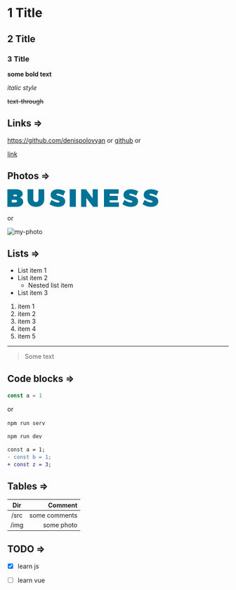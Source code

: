 # 1 Title
## 2 Title
### 3 Title


**some bold text**


_italic style_


~~text-through~~


## Links =>
https://github.com/denispolovyan
or
[github](https://github.com/denispolovyan)
or


[link][1]

[1]: https://github.com/denispolovyan


## Photos =>

![my-photo](img/header/logo.svg)

or

![my-photo](1)

[1]: img/header/logo.svg


## Lists =>

- List item 1
- List item 2
	- Nested list item
- List item 3

1. item 1
1. item 2
1. item 3
1. item 4
1. item 5

---

> Some text

## Code blocks =>

```js
const a = 1
```

or

`npm run serv`


```shell
npm run dev
```


```diff
const a = 1;
- const b = 1;
+ const z = 3;
```


## Tables =>

| Dir | Comment |
|:----:|-:|
|/src|some comments|
|/img|some photo|


## TODO =>
- [x] learn js
- [ ] learn vue




